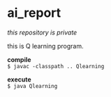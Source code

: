 # ai_report
_this repository is private_  

this is Q learning program.  

**compile**  
`$ javac -classpath .. Qlearning`

**execute**  
`$ java Qlearning`
